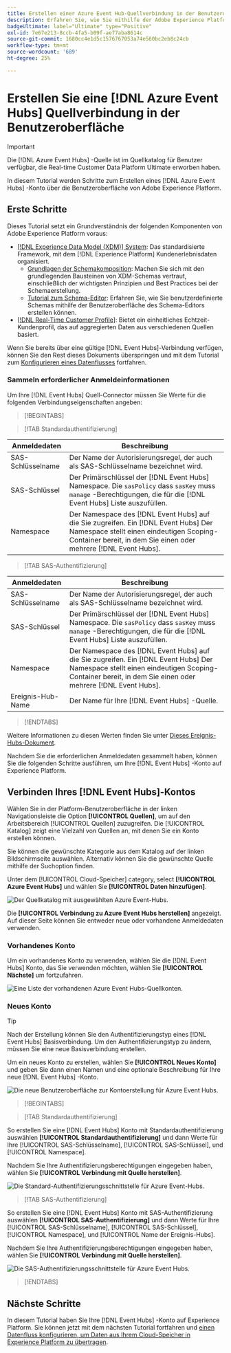 ```yaml
---
title: Erstellen einer Azure Event Hub-Quellverbindung in der Benutzeroberfläche
description: Erfahren Sie, wie Sie mithilfe der Adobe Experience Platform-Benutzeroberfläche eine Quellverbindung für Azure Event Hub erstellen.
badgeUltimate: label="Ultimate" type="Positive"
exl-id: 7e67e213-8ccb-4fa5-b09f-ae77aba8614c
source-git-commit: 1680cc4e1d5c1576767053a74e560bc2eb8c24cb
workflow-type: tm+mt
source-wordcount: '689'
ht-degree: 25%

---
```


# Erstellen Sie eine [!DNL Azure Event Hubs] Quellverbindung in der Benutzeroberfläche

>[!IMPORTANT]
>
>Die [!DNL Azure Event Hubs] -Quelle ist im Quellkatalog für Benutzer verfügbar, die Real-time Customer Data Platform Ultimate erworben haben.

In diesem Tutorial werden Schritte zum Erstellen eines [!DNL Azure Event Hubs] -Konto über die Benutzeroberfläche von Adobe Experience Platform.

## Erste Schritte

Dieses Tutorial setzt ein Grundverständnis der folgenden Komponenten von Adobe Experience Platform voraus:

* [[!DNL Experience Data Model (XDM)] System](../../../../../xdm/home.md): Das standardisierte Framework, mit dem [!DNL Experience Platform] Kundenerlebnisdaten organisiert.
   * [Grundlagen der Schemakomposition](../../../../../xdm/schema/composition.md): Machen Sie sich mit den grundlegenden Bausteinen von XDM-Schemas vertraut, einschließlich der wichtigsten Prinzipien und Best Practices bei der Schemaerstellung.
   * [Tutorial zum Schema-Editor](../../../../../xdm/tutorials/create-schema-ui.md): Erfahren Sie, wie Sie benutzerdefinierte Schemas mithilfe der Benutzeroberfläche des Schema-Editors erstellen können.
* [[!DNL Real-Time Customer Profile]](../../../../../profile/home.md): Bietet ein einheitliches Echtzeit-Kundenprofil, das auf aggregierten Daten aus verschiedenen Quellen basiert.

Wenn Sie bereits über eine gültige [!DNL Event Hubs]-Verbindung verfügen, können Sie den Rest dieses Dokuments überspringen und mit dem Tutorial zum [Konfigurieren eines Datenflusses](../../dataflow/streaming/cloud-storage-streaming.md) fortfahren.

### Sammeln erforderlicher Anmeldeinformationen

Um Ihre [!DNL Event Hubs] Quell-Connector müssen Sie Werte für die folgenden Verbindungseigenschaften angeben:

>[!BEGINTABS]

>[!TAB Standardauthentifizierung]

| Anmeldedaten | Beschreibung |
| --- | --- |
| SAS-Schlüsselname | Der Name der Autorisierungsregel, der auch als SAS-Schlüsselname bezeichnet wird. |
| SAS-Schlüssel | Der Primärschlüssel der [!DNL Event Hubs] Namespace. Die `sasPolicy` dass `sasKey` muss `manage` -Berechtigungen, die für die [!DNL Event Hubs] Liste auszufüllen. |
| Namespace | Der Namespace des [!DNL Event Hubs] auf die Sie zugreifen. Ein [!DNL Event Hubs] Der Namespace stellt einen eindeutigen Scoping-Container bereit, in dem Sie einen oder mehrere [!DNL Event Hubs]. |

>[!TAB SAS-Authentifizierung]

| Anmeldedaten | Beschreibung |
| --- | --- |
| SAS-Schlüsselname | Der Name der Autorisierungsregel, der auch als SAS-Schlüsselname bezeichnet wird. |
| SAS-Schlüssel | Der Primärschlüssel der [!DNL Event Hubs] Namespace. Die `sasPolicy` dass `sasKey` muss `manage` -Berechtigungen, die für die [!DNL Event Hubs] Liste auszufüllen. |
| Namespace | Der Namespace des [!DNL Event Hubs] auf die Sie zugreifen. Ein [!DNL Event Hubs] Der Namespace stellt einen eindeutigen Scoping-Container bereit, in dem Sie einen oder mehrere [!DNL Event Hubs]. |
| Ereignis-Hub-Name | Der Name für Ihre [!DNL Event Hubs] -Quelle. |

>[!ENDTABS]

Weitere Informationen zu diesen Werten finden Sie unter [Dieses Ereignis-Hubs-Dokument](https://docs.microsoft.com/en-us/azure/event-hubs/authenticate-shared-access-signature).

Nachdem Sie die erforderlichen Anmeldedaten gesammelt haben, können Sie die folgenden Schritte ausführen, um Ihre [!DNL Event Hubs] -Konto auf Experience Platform.

## Verbinden Ihres [!DNL Event Hubs]-Kontos

Wählen Sie in der Platform-Benutzeroberfläche in der linken Navigationsleiste die Option **[!UICONTROL Quellen]**, um auf den Arbeitsbereich [!UICONTROL Quellen] zuzugreifen. Die [!UICONTROL Katalog] zeigt eine Vielzahl von Quellen an, mit denen Sie ein Konto erstellen können.

Sie können die gewünschte Kategorie aus dem Katalog auf der linken Bildschirmseite auswählen. Alternativ können Sie die gewünschte Quelle mithilfe der Suchoption finden.

Unter dem [!UICONTROL Cloud-Speicher] category, select **[!UICONTROL Azure Event Hubs]** und wählen Sie **[!UICONTROL Daten hinzufügen]**.

![Der Quellkatalog mit ausgewählten Azure Event-Hubs.](../../../../images/tutorials/create/eventhub/catalog.png)

Die **[!UICONTROL Verbindung zu Azure Event Hubs herstellen]** angezeigt. Auf dieser Seite können Sie entweder neue oder vorhandene Anmeldedaten verwenden.

### Vorhandenes Konto

Um ein vorhandenes Konto zu verwenden, wählen Sie die [!DNL Event Hubs] Konto, das Sie verwenden möchten, wählen Sie **[!UICONTROL Nächste]** um fortzufahren.

![Eine Liste der vorhandenen Azure Event Hubs-Quellkonten.](../../../../images/tutorials/create/eventhub/existing.png)

### Neues Konto

>[!TIP]
>
>Nach der Erstellung können Sie den Authentifizierungstyp eines [!DNL Event Hubs] Basisverbindung. Um den Authentifizierungstyp zu ändern, müssen Sie eine neue Basisverbindung erstellen.

Um ein neues Konto zu erstellen, wählen Sie **[!UICONTROL Neues Konto]** und geben Sie dann einen Namen und eine optionale Beschreibung für Ihre neue [!DNL Event Hubs] -Konto.

![Die neue Benutzeroberfläche zur Kontoerstellung für Azure Event Hubs.](../../../../images/tutorials/create/eventhub/new.png)

>[!BEGINTABS]

>[!TAB Standardauthentifizierung]

So erstellen Sie eine [!DNL Event Hubs] Konto mit Standardauthentifizierung auswählen **[!UICONTROL Standardauthentifizierung]** und dann Werte für Ihre [!UICONTROL SAS-Schlüsselname], [!UICONTROL SAS-Schlüssel], und [!UICONTROL Namespace].

Nachdem Sie Ihre Authentifizierungsberechtigungen eingegeben haben, wählen Sie **[!UICONTROL Verbindung mit Quelle herstellen]**.

![Die Standard-Authentifizierungsschnittstelle für Azure Event-Hubs.](../../../../images/tutorials/create/eventhub/standard.png)

>[!TAB SAS-Authentifizierung]

So erstellen Sie eine [!DNL Event Hubs] Konto mit SAS-Authentifizierung auswählen **[!UICONTROL SAS-Authentifizierung]** und dann Werte für Ihre [!UICONTROL SAS-Schlüsselname], [!UICONTROL SAS-Schlüssel], [!UICONTROL Namespace], und [!UICONTROL Name der Ereignis-Hubs].

Nachdem Sie Ihre Authentifizierungsberechtigungen eingegeben haben, wählen Sie **[!UICONTROL Verbindung mit Quelle herstellen]**.

![Die SAS-Authentifizierungsschnittstelle für Azure Event Hubs.](../../../../images/tutorials/create/eventhub/sas.png)

>[!ENDTABS]


## Nächste Schritte

In diesem Tutorial haben Sie Ihre [!DNL Event Hubs] -Konto auf Experience Platform. Sie können jetzt mit dem nächsten Tutorial fortfahren und [einen Datenfluss konfigurieren, um Daten aus Ihrem Cloud-Speicher in Experience Platform zu übertragen](../../dataflow/streaming/cloud-storage-streaming.md).
